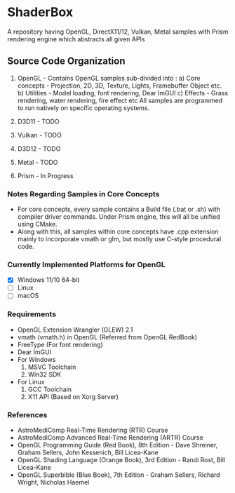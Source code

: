 # ShaderBox
A repository having OpenGL, DirectX11/12, Vulkan, Metal samples with Prism rendering engine which abstracts all given APIs

## Source Code Organization ##

1. OpenGL - Contains OpenGL samples sub-divided into :
        a) Core concepts - Projection, 2D, 3D, Texture, Lights, Framebuffer Object etc.
        b) Utilities - Model loading, font rendering, Dear ImGUI
        c) Effects - Grass rendering, water rendering, fire effect etc
    All samples are programmed to run natively on specific operating systems.

2. D3D11 - TODO
3. Vulkan - TODO
4. D3D12 - TODO
5. Metal - TODO
6. Prism - In Progress

### Notes Regarding Samples in Core Concepts ###
 - For core concepts, every sample contains a Build file (.bat or .sh) with compiler driver commands. Under Prism engine, this will all be unified using CMake.
 - Along with this, all samples within core concepts have .cpp extension mainly to incorporate vmath or glm, but mostly use C-style procedural code.
   
### Currently Implemented Platforms for OpenGL ###

- [x] Windows 11/10 64-bit
- [ ] Linux
- [ ] macOS

### Requirements ###
 - OpenGL Extension Wrangler (GLEW) 2.1
 - vmath (vmath.h) in OpenGL (Referred from OpenGL RedBook)
 - FreeType (For font rendering)
 - Dear ImGUI
 - For Windows
    1) MSVC Toolchain
    2) Win32 SDK
 - For Linux
    1) GCC Toolchain
    2) X11 API (Based on Xorg Server)


### References ###
 - AstroMediComp Real-Time Rendering (RTR) Course
 - AstroMediComp Advanced Real-Time Rendering (ARTR) Course
 - OpenGL Programming Guide (Red Book), 8th Edition - Dave Shreiner, Graham Sellers, John Kessenich, Bill Licea-Kane
 - OpenGL Shading Language (Orange Book), 3rd Edition - Randi Rost, Bill Licea-Kane
 - OpenGL Superbible (Blue Book), 7th Edition - Graham Sellers, Richard Wright, Nicholas Haemel
 